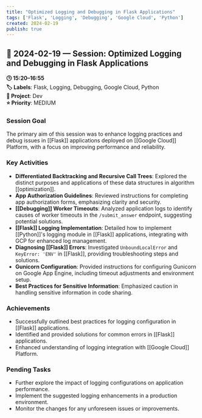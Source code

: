 ```yaml
---
title: "Optimized Logging and Debugging in Flask Applications"
tags: ['Flask', 'Logging', 'Debugging', 'Google Cloud', 'Python']
created: 2024-02-19
publish: true
---
```


## 📅 2024-02-19 — Session: Optimized Logging and Debugging in Flask Applications

**🕒 15:20–16:55**  
**🏷️ Labels**: Flask, Logging, Debugging, Google Cloud, Python  
**📂 Project**: Dev  
**⭐ Priority**: MEDIUM  


### Session Goal
The primary aim of this session was to enhance logging practices and debug issues in [[Flask]] applications deployed on [[Google Cloud]] Platform, with a focus on improving performance and reliability.

### Key Activities
- **Differentiated Backtracking and Recursive Call Trees**: Explored the distinct purposes and applications of these data structures in algorithm [[optimization]].
- **App Authorization Guidelines**: Reviewed instructions for completing app authorization forms, emphasizing clarity and security.
- **[[Debugging]] Worker Timeouts**: Analyzed application logs to identify causes of worker timeouts in the `/submit_answer` endpoint, suggesting potential solutions.
- **[[Flask]] Logging Implementation**: Detailed how to implement [[Python]]'s logging module in [[Flask]] applications, integrating with GCP for enhanced log management.
- **Diagnosing [[Flask]] Errors**: Investigated `UnboundLocalError` and `KeyError: 'ENV'` in [[Flask]], providing troubleshooting steps and solutions.
- **Gunicorn Configuration**: Provided instructions for configuring Gunicorn on Google App Engine, including timeout adjustments and environment setup.
- **Best Practices for Sensitive Information**: Emphasized caution in handling sensitive information in code sharing.

### Achievements
- Successfully outlined best practices for logging configuration in [[Flask]] applications.
- Identified and provided solutions for common errors in [[Flask]] applications.
- Enhanced understanding of logging integration with [[Google Cloud]] Platform.

### Pending Tasks
- Further explore the impact of logging configurations on application performance.
- Implement the suggested logging enhancements in a production environment.
- Monitor the changes for any unforeseen issues or improvements.

